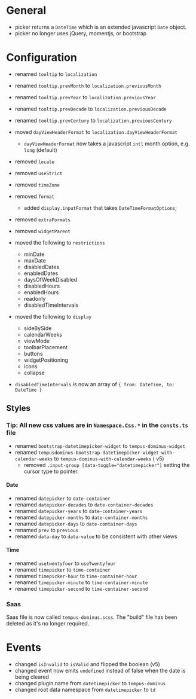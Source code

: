 # General

- picker returns a `DateTime` which is an extended javascript `Date` object.
- picker no longer uses jQuery, momentjs, or bootstrap

# Configuration

- renamed `tooltip` to `localization`
- renamed `tooltip.prevMonth` to `localization.previousMonth`
- renamed `tooltip.prevYear` to `localization.previousYear`
- renamed `tooltip.prevDecade` to `localization.previousDecade`
- renamed `tooltip.prevCentury` to `localization.previousCentury`
- moved `dayViewHeaderFormat` to `localization.dayViewHeaderFormat`

  - `dayViewHeaderFormat` now takes a javascript `intl` month option, e.g. `long` (default)

- removed `locale`
- removed `useStrict`
- removed `timeZone`
- removed `format`
  - added `display.inputFormat` that takes `DateTimeFormatOptions`;
- removed `extraFormats`
- removed `widgetParent`

- moved the following to `restrictions`

  - minDate
  - maxDate
  - disabledDates
  - enabledDates
  - daysOfWeekDisabled
  - disabledHours
  - enabledHours
  - readonly
  - disabledTimeIntervals

- moved the following to `display`

  - sideBySide
  - calendarWeeks
  - viewMode
  - toolbarPlacement
  - buttons
  - widgetPositioning
  - icons
  - collapse

- `disabledTimeIntervals` is now an array of `{ from: DateTime, to: DateTime } `

## Styles

### Tip: All new css values are in `Namespace.Css.*` in the `consts.ts` file

- renamed `bootstrap-datetimepicker-widget` to `tempus-dominus-widget`
- renamed `tempusdominus-bootstrap-datetimepicker-widget-with-calendar-weeks` to `tempus-dominus-with-calendar-weeks` (
  v5)
  - removed `.input-group [data-toggle="datetimepicker"]` setting the cursor type to pointer.

#### Date

- renamed `datepicker` to `date-container`
- renamed `datepicker-decades` to `date-container-decades`
- renamed `datepicker-years` to `date-container-years`
- renamed `datepicker-months` to `date-container-months`
- renamed `datepicker-days` to `date-container-days`
- renamed `prev` to `previous`
- renamed `data-day` to `data-value` to be consistent with other views

#### Time

- renamed `usetwentyfour` to `useTwentyfour`
- renamed `timepicker` to `time-container`
- renamed `timepicker-hour` to `time-container-hour`
- renamed `timepicker-minute` to `time-container-minute`
- renamed `timepicker-second` to `time-container-second`

### Saas

Saas file is now called `tempus-dominus.scss`. The "build" file has been deleted as it's no longer required.

# Events

- changed `isInvalid` to `isValid` and flipped the boolean (v5)
- changed event now emits `undefined` instead of false when the date is being cleared
- changed plugin.name from `datetimepicker` to `tempus-dominus`
- changed root data namespace from `datetimepicker` to `td`
